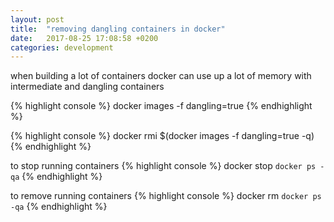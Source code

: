 ```yaml
---
layout: post
title:  "removing dangling containers in docker"
date:   2017-08-25 17:08:58 +0200
categories: development
---
```


when building a lot of containers docker can use up a lot of memory with
intermediate and dangling containers

{% highlight console %}
docker images -f dangling=true
{% endhighlight %}

{% highlight console %}
docker rmi $(docker images -f dangling=true -q)
{% endhighlight %}

to stop running containers
{% highlight console %}
docker stop `docker ps -qa`
{% endhighlight %}

to remove running containers
{% highlight console %}
docker rm `docker ps -qa`
{% endhighlight %}
